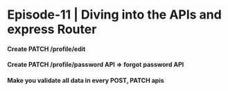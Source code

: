 # Episode-11 | Diving into the APIs and express Router

#### Create PATCH /profile/edit

#### Create PATCH /profile/password API => forgot password API

#### Make you validate all data in every POST, PATCH apis
